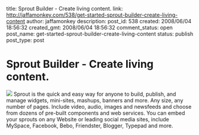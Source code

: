 title: Sprout Builder - Create living content.
link: http://jaffamonkey.com/538/get-started-sprout-builder-create-living-content
author: jaffamonkey
description: 
post_id: 538
created: 2008/06/04 18:56:32
created_gmt: 2008/06/04 18:56:32
comment_status: open
post_name: get-started-sprout-builder-create-living-content
status: publish
post_type: post

# Sprout Builder - Create living content.

![](http://www.jaffamonkey.co.uk/images/posts/sprout.png) Sprout is the quick and easy way for anyone to build, publish, and manage widgets, mini-sites, mashups, banners and more. Any size, any number of pages. Include video, audio, images and newsfeeds and choose from dozens of pre-built components and web services. You can embed your sprouts on any Website or leading social media sites, include MySpace, Facebook, Bebo, Friendster, Blogger, Typepad and more.